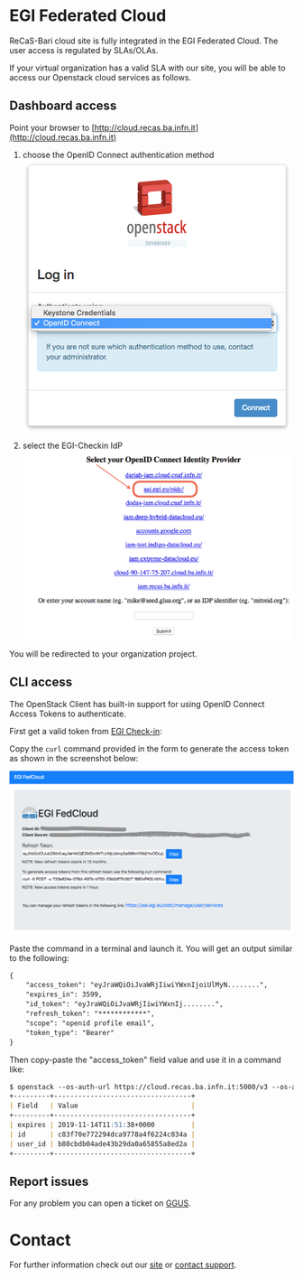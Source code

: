 # EGI Federated Cloud

ReCaS-Bari cloud site is fully integrated in the EGI Federated Cloud. 
The user access is regulated by SLAs/OLAs.

If your virtual organization has a valid SLA with our site, you will be able to access our Openstack cloud services as follows.

## Dashboard access

Point your browser to [http://cloud.recas.ba.infn.it](http://cloud.recas.ba.infn.it)

1. choose the OpenID Connect authentication method
   ![OpenID Connect Authentication](/images/choose_auth_method.png)

2. select the EGI-Checkin IdP
   ![EGI AAI IdP](/images/select_idp.png)

You will be redirected to your organization project.

## CLI access

The OpenStack Client has built-in support for using OpenID Connect Access Tokens to authenticate. 

First get a valid token from [EGI Check-in](https://aai.egi.eu/fedcloud/):

Copy the `curl` command provided in the form to generate the access token as shown in the screenshot below:

![](/images/get_egi_token.png)

Paste the command in a terminal and launch it. You will get an output similar to the following:

```markdown
{
    "access_token": "eyJraWQiOiJvaWRjIiwiYWxnIjoiUlMyN........",
    "expires_in": 3599,
    "id_token": "eyJraWQiOiJvaWRjIiwiYWxnIj........",
    "refresh_token": "************",
    "scope": "openid profile email",
    "token_type": "Bearer"
}
```

Then copy-paste the "access_token" field value and use it in a command like:
```markdown
$ openstack --os-auth-url https://cloud.recas.ba.infn.it:5000/v3 --os-auth-type v3oidcaccesstoken --os-protocol oidc --os-identity-provider egi.eu --os-access-token "eyJraWQiOiJvaWRjIiwiYWxnIjoiUlMyN........" token issue
+---------+----------------------------------+
| Field   | Value                            |
+---------+----------------------------------+
| expires | 2019-11-14T11:51:38+0000         |
| id      | c83f70e772294dca9778a4f6224c034a |
| user_id | b80cbdb04ade43b29da0a65855a8ed2a |
+---------+----------------------------------+
```

## Report issues

For any problem you can open a ticket on [GGUS](https://ggus.eu/). 

# Contact
For further information check out our [site](https://www.recas-bari.it/index.php/en/) or [contact support](mailto:support@recas-bari.it). 

